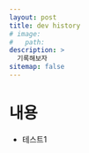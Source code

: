 ```yaml
---
layout: post
title: dev history
# image: 
#   path: 
description: >
  기록해보자
sitemap: false
---
```


# 내용
- 테스트1
